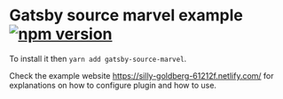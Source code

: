 # Gatsby source marvel example [![npm version](https://badge.fury.io/js/gatsby-source-marvel.svg)](https://badge.fury.io/js/gatsby-source-marvel)
To install it then `yarn add gatsby-source-marvel`.

Check the example website https://silly-goldberg-61212f.netlify.com/ for explanations on how to configure plugin and how to use.

